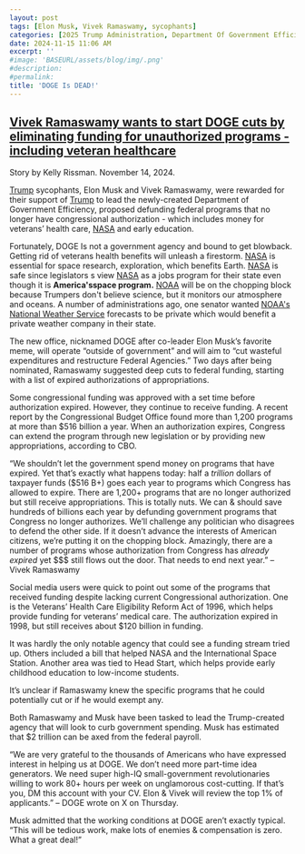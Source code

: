 ```yaml
---
layout: post
tags: [Elon Musk, Vivek Ramaswamy, sycophants]
categories: [2025 Trump Administration, Department Of Government Efficiency]
date: 2024-11-15 11:06 AM
excerpt: ''
#image: 'BASEURL/assets/blog/img/.png'
#description:
#permalink:
title: 'DOGE Is DEAD!'
---
```



## [Vivek Ramaswamy wants to start DOGE cuts by eliminating funding for unauthorized programs - including veteran healthcare](https://www.independent.co.uk/news/world/americas/us-politics/vivek-ramaswamy-doge-veteran-healthcare-funding-b2647484.html)

Story by Kelly Rissman. November 14, 2024.

[Trump](https:x.com/realdonaldtrump) sycophants, Elon Musk and Vivek Ramaswamy, were rewarded for their support of [Trump](https://x.com/realdonaldtrump) to lead the newly-created Department of Government Efficiency, proposed defunding federal programs that no longer have congressional authorization - which includes money for veterans’ health care, [NASA](hhttps://www.nasa.gov/) and early education.

Fortunately, DOGE Is not a government agency and bound to get blowback. Getting rid of veterans health benefits will unleash a firestorm. [NASA](https://www.nasa.gov/) is essential for space research, exploration, which benefits Earth. [NASA](https://www.nasa.gov/) is safe since legislators s view [NASA](https://www.nasa.gov/) as a jobs program for their state even though it is **America'sspace program.** [NOAA](https://www.noaa.gov/) will be on the chopping block because Trumpers don't believe science, but it monitors our atmosphere and oceans. A number of administrations ago, one senator wanted [NOAA's](https://www.noaa.gov) [National Weather Service](https://nws.noaa.gov/) forecasts to be private which would benefit a private weather company in their state.

The new office, nicknamed DOGE after co-leader Elon Musk’s favorite meme, will operate “outside of government” and will aim to “cut wasteful expenditures and restructure Federal Agencies.” Two days after being nominated, Ramaswamy suggested deep cuts to federal funding, starting with a list of expired authorizations of appropriations.

Some congressional funding was approved with a set time before authorization expired. However, they continue to receive funding. A recent report by the Congressional Budget Office found more than 1,200 programs at more than $516 billion a year. When an authorization expires, Congress can extend the program through new legislation or by providing new appropriations, according to CBO.

“We shouldn’t let the government spend money on programs that have expired. Yet that’s exactly what happens today: half a *trillion* dollars of taxpayer funds (\$516 B+) goes each year to programs which Congress has allowed to expire. There are 1,200+ programs that are no longer authorized but still receive appropriations. This is totally nuts. We can & should save hundreds of billions each year by defunding government programs that Congress no longer authorizes. We’ll challenge any politician who disagrees to defend the other side. If it doesn’t advance the interests of American citizens, we’re putting it on the chopping block. Amazingly, there are a number of programs whose authorization from Congress has *already expired* yet \$\$\$ still flows out the door. That needs to end next year.” – Vivek Ramaswamy

Social media users were quick to point out some of the programs that received funding despite lacking current Congressional authorization. One is the Veterans’ Health Care Eligibility Reform Act of 1996, which helps provide funding for veterans’ medical care. The authorization expired in 1998, but still receives about \$120 billion in funding.

It was hardly the only notable agency that could see a funding stream tried up. Others included a bill that helped NASA and the International Space Station. Another area was tied to Head Start, which helps provide early childhood education to low-income students.

It’s unclear if Ramaswamy knew the specific programs that he could potentially cut or if he would exempt any.

Both Ramaswamy and Musk have been tasked to lead the Trump-created agency that will look to curb government spending. Musk has estimated that \$2 trillion can be axed from the federal payroll.

“We are very grateful to the thousands of Americans who have expressed interest in helping us at DOGE. We don’t need more part-time idea generators. We need super high-IQ small-government revolutionaries willing to work 80+ hours per week on unglamorous cost-cutting. If that’s you, DM this account with your CV. Elon & Vivek will review the top 1% of applicants.”
– DOGE wrote on X on Thursday.

Musk admitted that the working conditions at DOGE aren’t exactly typical. “This will be tedious work, make lots of enemies & compensation is zero. What a great deal!”

